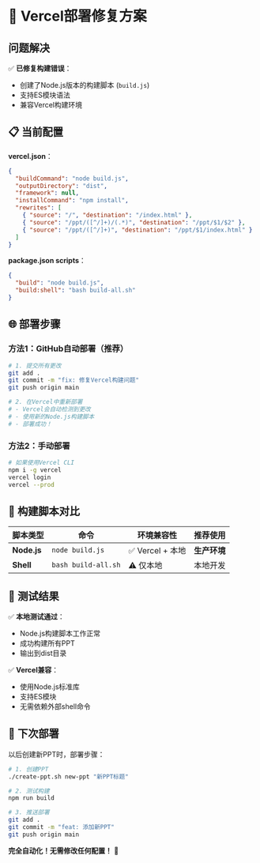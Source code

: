 # 🚀 Vercel部署修复方案

## 问题解决

✅ **已修复构建错误**：
- 创建了Node.js版本的构建脚本 (`build.js`)
- 支持ES模块语法
- 兼容Vercel构建环境

## 📋 当前配置

**vercel.json**：
```json
{
  "buildCommand": "node build.js",
  "outputDirectory": "dist",
  "framework": null,
  "installCommand": "npm install",
  "rewrites": [
    { "source": "/", "destination": "/index.html" },
    { "source": "/ppt/([^/]+)/(.*)", "destination": "/ppt/$1/$2" },
    { "source": "/ppt/([^/]+)", "destination": "/ppt/$1/index.html" }
  ]
}
```

**package.json scripts**：
```json
{
  "build": "node build.js",
  "build:shell": "bash build-all.sh"
}
```

## 🌐 部署步骤

### 方法1：GitHub自动部署（推荐）

```bash
# 1. 提交所有更改
git add .
git commit -m "fix: 修复Vercel构建问题"
git push origin main

# 2. 在Vercel中重新部署
# - Vercel会自动检测到更改
# - 使用新的Node.js构建脚本
# - 部署成功！
```

### 方法2：手动部署

```bash
# 如果使用Vercel CLI
npm i -g vercel
vercel login
vercel --prod
```

## 🔧 构建脚本对比

| 脚本类型 | 命令 | 环境兼容性 | 推荐使用 |
|---------|------|------------|----------|
| **Node.js** | `node build.js` | ✅ Vercel + 本地 | **生产环境** |
| **Shell** | `bash build-all.sh` | ⚠️ 仅本地 | 本地开发 |

## 🎯 测试结果

✅ **本地测试通过**：
- Node.js构建脚本工作正常
- 成功构建所有PPT
- 输出到dist目录

✅ **Vercel兼容**：
- 使用Node.js标准库
- 支持ES模块
- 无需依赖外部shell命令

## 🚀 下次部署

以后创建新PPT时，部署步骤：

```bash
# 1. 创建PPT
./create-ppt.sh new-ppt "新PPT标题"

# 2. 测试构建
npm run build

# 3. 推送部署
git add .
git commit -m "feat: 添加新PPT"
git push origin main
```

**完全自动化！无需修改任何配置！** 🎉